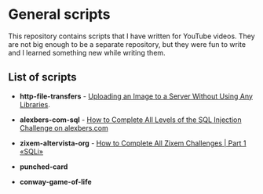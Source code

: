 # General scripts

This repository contains scripts that I have written for YouTube videos. They are not big enough to be a
separate repository, but they were fun to write and I learned something new while writing them.

## List of scripts

- **http-file-transfers** - [Uploading an Image to a Server Without Using Any Libraries](https://www.youtube.com/watch?v=bzrqkm_r40M).

- **alexbers-com-sql** - [How to Complete All Levels of the SQL Injection Challenge on alexbers.com](https://www.youtube.com/watch?v=V-gGLaEVnpg)

- **zixem-altervista-org** - [How to Complete All Zixem Challenges | Part 1 «SQLi»](https://www.youtube.com/watch?v=lnxwrQrY4qU)

- **punched-card**

- **conway-game-of-life**
